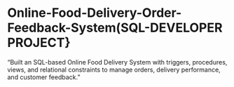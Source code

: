 # Online-Food-Delivery-Order-Feedback-System(SQL-DEVELOPER PROJECT}
“Built an SQL-based Online Food Delivery System with triggers, procedures, views, and relational constraints to manage orders, delivery performance, and customer feedback.”
